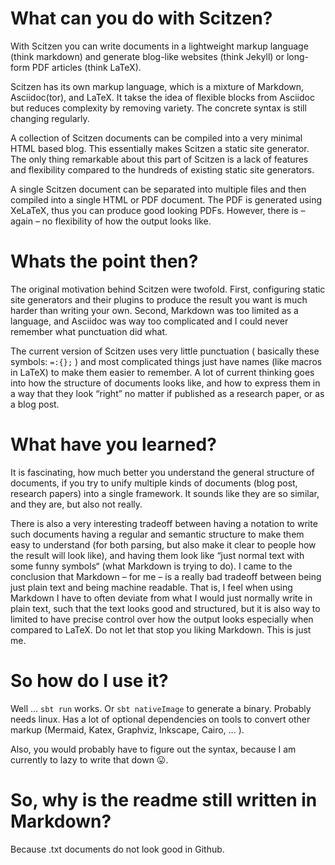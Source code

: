 # What can you do with Scitzen?

With Scitzen you can write documents in a lightweight markup language (think markdown) and generate blog-like websites (think Jekyll) or long-form PDF articles (think LaTeX).

Scitzen has its own markup language, which is a mixture of Markdown, Asciidoc(tor), and LaTeX. It takse the idea of flexible blocks from Asciidoc but reduces complexity by removing variety. The concrete syntax is still changing regularly.

A collection of Scitzen documents can be compiled into a very minimal HTML based blog. This essentially makes Scitzen a static site generator. The only thing remarkable about this part of Scitzen is a lack of features and flexibility compared to the hundreds of existing static site generators.

A single Scitzen document can be separated into multiple files and then compiled into a single HTML or PDF document. The PDF is generated using XeLaTeX, thus you can produce good looking PDFs. However, there is – again – no flexibility of how the output looks like.

# Whats the point then?

The original motivation behind Scitzen were twofold. First, configuring static site generators and their plugins to produce the result you want is much harder than writing your own. Second, Markdown was too limited as a language, and Asciidoc was way too complicated and I could never remember what punctuation did what.

The current version of Scitzen uses very little punctuation ( basically these symbols: `=:{};` ) and most complicated things just have names (like macros in LaTeX) to make them easier to remember. A lot of current thinking goes into how the structure of documents looks like, and how to express them in a way that they look “right” no matter if published as a research paper, or as a blog post. 

# What have you learned?

It is fascinating, how much better you understand the general structure of documents, if you try to unify multiple kinds of documents (blog post, research papers) into a single framework. It sounds like they are so similar, and they are, but also not really.

There is also a very interesting tradeoff between having a notation to write such documents having a regular and semantic structure to make them easy to understand (for both parsing, but also make it clear to people how the result will look like), and having them look like “just normal text with some funny symbols“ (what Markdown is trying to do). I came to the conclusion that Markdown – for me – is a really bad tradeoff between being just plain text and being machine readable. That is, I feel when using Markdown I have to often deviate from what I would just normally write in plain text, such that the text looks good and structured, but it is also way to limited to have precise control over how the output looks especially when compared to LaTeX. Do not let that stop you liking Markdown. This is just me.

# So how do I use it?

Well … `sbt run` works. Or `sbt nativeImage` to generate a binary. Probably needs linux. Has a lot of optional dependencies on tools to convert other markup (Mermaid, Katex, Graphviz, Inkscape, Cairo, … ).

Also, you would probably have to figure out the syntax, because I am currently to lazy to write that down 😛.

# So, why is the readme still written in Markdown?

Because .txt documents do not look good in Github.
